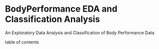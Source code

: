 # BodyPerformance EDA and Classification Analysis
An Exploratory Data Analysis and Classification of Body Performance Data


table of contents


```{r}




```



